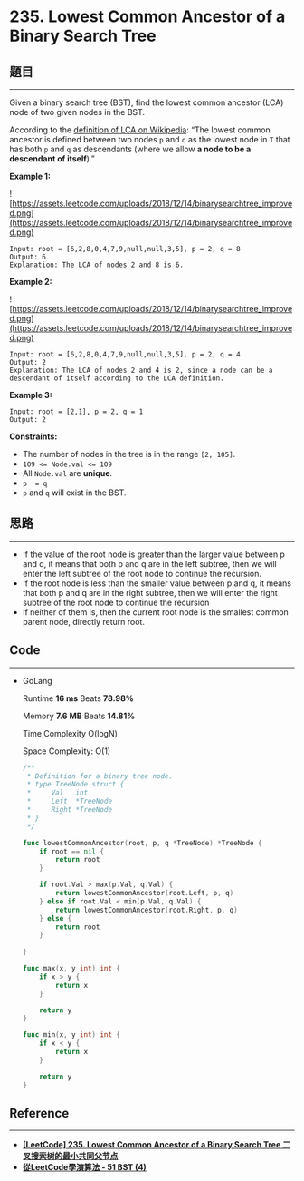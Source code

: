 # 235. Lowest Common Ancestor of a Binary Search Tree

## 題目

---

Given a binary search tree (BST), find the lowest common ancestor (LCA) node of two given nodes in the BST.

According to the [definition of LCA on Wikipedia](https://en.wikipedia.org/wiki/Lowest_common_ancestor): “The lowest common ancestor is defined between two nodes `p` and `q` as the lowest node in `T` that has both `p` and `q` as descendants (where we allow **a node to be a descendant of itself**).”

**Example 1:**

![https://assets.leetcode.com/uploads/2018/12/14/binarysearchtree_improved.png](https://assets.leetcode.com/uploads/2018/12/14/binarysearchtree_improved.png)

```
Input: root = [6,2,8,0,4,7,9,null,null,3,5], p = 2, q = 8
Output: 6
Explanation: The LCA of nodes 2 and 8 is 6.

```

**Example 2:**

![https://assets.leetcode.com/uploads/2018/12/14/binarysearchtree_improved.png](https://assets.leetcode.com/uploads/2018/12/14/binarysearchtree_improved.png)

```
Input: root = [6,2,8,0,4,7,9,null,null,3,5], p = 2, q = 4
Output: 2
Explanation: The LCA of nodes 2 and 4 is 2, since a node can be a descendant of itself according to the LCA definition.

```

**Example 3:**

```
Input: root = [2,1], p = 2, q = 1
Output: 2

```

**Constraints:**

- The number of nodes in the tree is in the range `[2, 105]`.
- `109 <= Node.val <= 109`
- All `Node.val` are **unique**.
- `p != q`
- `p` and `q` will exist in the BST.

## 思路

---

- If the value of the root node is greater than the larger value between p and q, it means that both p and q are in the left subtree, then we will enter the left subtree of the root node to continue the recursion.
- If the root node is less than the smaller value between p and q, it means that both p and q are in the right subtree, then we will enter the right subtree of the root node to continue the recursion
- if neither of them is, then the current root node is the smallest common parent node, directly return root.

## Code

---

- GoLang
    
    Runtime **16 ms** Beats **78.98%**
    
    Memory **7.6 MB** Beats **14.81%**
    
    Time Complexity O(logN)
    
    Space Complexity: O(1)
    
    ```go
    /**
     * Definition for a binary tree node.
     * type TreeNode struct {
     *     Val   int
     *     Left  *TreeNode
     *     Right *TreeNode
     * }
     */
    
    func lowestCommonAncestor(root, p, q *TreeNode) *TreeNode {
    	if root == nil {
            return root
        }
    
        if root.Val > max(p.Val, q.Val) {
            return lowestCommonAncestor(root.Left, p, q)
        } else if root.Val < min(p.Val, q.Val) {
            return lowestCommonAncestor(root.Right, p, q)
        } else {
            return root
        }
        
    }
    
    func max(x, y int) int {
        if x > y {
            return x
        }
    
        return y
    }
    
    func min(x, y int) int {
        if x < y {
            return x
        }
    
        return y
    }
    ```
    

## Reference

---

- **[[LeetCode] 235. Lowest Common Ancestor of a Binary Search Tree 二叉搜索树的最小共同父节点](https://www.cnblogs.com/grandyang/p/4640572.html)**
- ****[從LeetCode學演算法 - 51 BST (4)](https://desolve.medium.com/%E5%BE%9Eleetcode%E5%AD%B8%E6%BC%94%E7%AE%97%E6%B3%95-51-bst-4-94cd8fe956ac)****